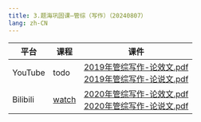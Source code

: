 ```yaml
---
title: 3.题海巩固课—管综（写作）（20240807）
lang: zh-CN
---
```


| 平台       | 课程                                                                                                                                    | 课件                                                                                                                                                                                                                                                                                                                                                            |
|----------|---------------------------------------------------------------------------------------------------------------------------------------|---------------------------------------------------------------------------------------------------------------------------------------------------------------------------------------------------------------------------------------------------------------------------------------------------------------------------------------------------------------|
| YouTube  | todo                                                                                                                                  | [2019年管综写作-论效文.pdf](../../public/write/%E5%86%99%E4%BD%9C-%E6%AD%A3%E5%BC%8F%E8%AF%BE/pdf/2019%E5%B9%B4%E7%AE%A1%E7%BB%BC%E5%86%99%E4%BD%9C-%E8%AE%BA%E6%95%88%E6%96%87.pdf)<br/>[2019年管综写作-论说文.pdf](../../public/write/%E5%86%99%E4%BD%9C-%E6%AD%A3%E5%BC%8F%E8%AF%BE/pdf/2019%E5%B9%B4%E7%AE%A1%E7%BB%BC%E5%86%99%E4%BD%9C-%E8%AE%BA%E8%AF%B4%E6%96%87.pdf) |
| Bilibili | [watch](https://www.bilibili.com/video/BV1cVkTYiE6h?spm_id_from=333.788.videopod.sections&vd_source=752f1f454ebffd32e5dbe02742c48dab) | [2020年管综写作-论效文.pdf](../../public/write/%E5%86%99%E4%BD%9C-%E6%AD%A3%E5%BC%8F%E8%AF%BE/pdf/2020%E5%B9%B4%E7%AE%A1%E7%BB%BC%E5%86%99%E4%BD%9C-%E8%AE%BA%E6%95%88%E6%96%87.pdf)<br/>[2020年管综写作-论说文.pdf](../../public/write/%E5%86%99%E4%BD%9C-%E6%AD%A3%E5%BC%8F%E8%AF%BE/pdf/2020%E5%B9%B4%E7%AE%A1%E7%BB%BC%E5%86%99%E4%BD%9C-%E8%AE%BA%E8%AF%B4%E6%96%87.pdf) |





